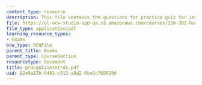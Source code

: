```yaml
---
content_type: resource
description: This file contains the questions for practice quiz for intervals.
file: https://ol-ocw-studio-app-qa.s3.amazonaws.com/courses/21m-302-harmony-and-counterpoint-ii-spring-2005/82e9a17b8482c513a9d26ba1c769928d_pracquizintetrds.pdf
file_type: application/pdf
learning_resource_types:
- Exams
ocw_type: OCWFile
parent_title: Exams
parent_type: CourseSection
resourcetype: Document
title: pracquizintetrds.pdf
uid: 82e9a17b-8482-c513-a9d2-6ba1c769928d
---
```

